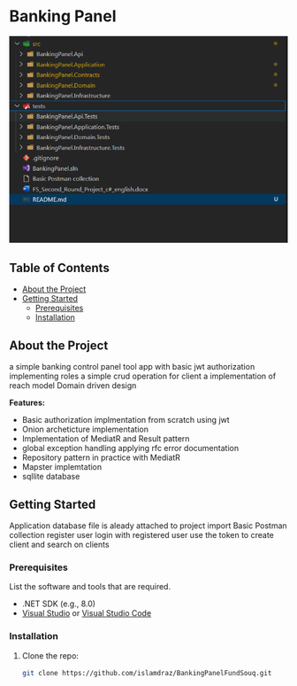 # Banking Panel
![Logo or Screenshot](./solution%20structure.png)

## Table of Contents

- [About the Project](#about-the-project)
- [Getting Started](#getting-started)
  - [Prerequisites](#prerequisites)
  - [Installation](#installation)


## About the Project

 a simple banking control panel tool app with basic jwt authorization implementing roles 
 a simple crud operation for client 
 a implementation of reach model Domain driven design 

**Features:**
- Basic authorization implmentation from scratch using jwt
- Onion archeticture implementation 
- Implementation of MediatR and Result pattern
- global exception handling applying rfc error documentation
- Repository pattern in practice with MediatR 
- Mapster implemtation 
- sqllite database 

## Getting Started
Application database file is aleady attached to project 
import Basic Postman collection 
register user 
login with registered user
use the token to create client and search on clients 

### Prerequisites

List the software and tools that are required.

- .NET SDK (e.g., 8.0)
- [Visual Studio](https://visualstudio.microsoft.com/) or [Visual Studio Code](https://code.visualstudio.com/)


### Installation

1. Clone the repo:
    ```bash
    git clone https://github.com/islamdraz/BankingPanelFundSouq.git
    ```

